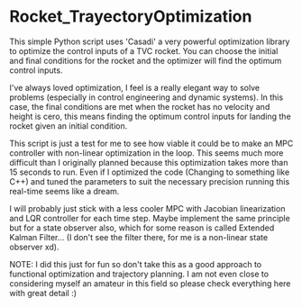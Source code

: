 # Rocket_TrayectoryOptimization
This simple Python script uses 'Casadi' a very powerful optimization library to optimize the control inputs of a TVC rocket. You can choose the initial and final conditions for the rocket and the optimizer will find the optimum control inputs.

I've always loved optimization, I feel is a really elegant way to solve problems (especially in control engineering and dynamic systems). In this case, the final conditions are met when the rocket has no velocity and height is cero, this means finding the optimum control inputs for landing the rocket given an initial condition.

This script is just a test for me to see how viable it could be to make an MPC controller with non-linear optimization in the loop. This seems much more difficult than I originally planned because this optimization takes more than 15 seconds to run. Even if I optimized the code (Changing to something like C++) and tuned the parameters to suit the necessary precision running this real-time seems like a dream.

I will probably just stick with a less cooler MPC with Jacobian linearization and LQR controller for each time step. Maybe implement the same principle but for a state observer also, which for some reason is called Extended Kalman Filter... (I don't see the filter there, for me is a non-linear state observer xd).

NOTE: I did this just for fun so don't take this as a good approach to functional optimization and trajectory planning. I am not even close to considering myself an amateur in this field so please check everything here with great detail :)
